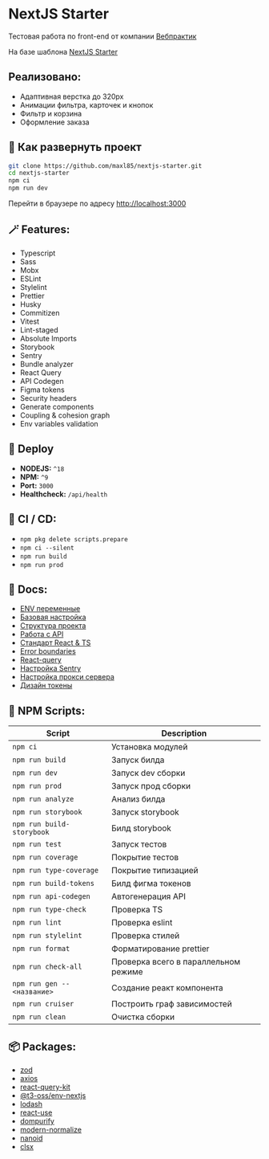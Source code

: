 # NextJS Starter

Тестовая работа по front-end от компании [Вебпрактик](https://webpractik.ru/)

На базе шаблона [NextJS Starter](https://github.com/webpractik/nextjs-starter/)


## Реализовано:
- Адаптивная верстка до 320px
- Анимации фильтра, карточек и кнопок
- Фильтр и корзина
- Оформление заказа

## 🚀 Как развернуть проект

```bash
git clone https://github.com/maxl85/nextjs-starter.git
cd nextjs-starter
npm ci
npm run dev
```

Перейти в браузере по адресу [http://localhost:3000](http://localhost:3000)



## 🪄 Features:

- Typescript
- Sass
- Mobx
- ESLint
- Stylelint
- Prettier
- Husky
- Commitizen
- Vitest
- Lint-staged
- Absolute Imports
- Storybook
- Sentry
- Bundle analyzer
- React Query
- API Codegen
- Figma tokens
- Security headers
- Generate components
- Coupling & cohesion graph
- Env variables validation

## 🎯 Deploy

- **NODEJS:** ```^18```
- **NPM:** ```^9```
- **Port:** ```3000```
- **Healthcheck:** ```/api/health```

## 🎈 CI / CD:

- `npm pkg delete scripts.prepare`
- `npm ci --silent`
- `npm run build`
- `npm run prod`

## 📝 Docs:

- [ENV переменные](docs/env.md)
- [Базовая настройка](docs/settings.md)
- [Структура проекта](https://kb.w6p.ru/doc/struktura-proekta-FmXknSyhJq)
- [Работа с API](https://kb.w6p.ru/doc/rabota-s-backend-api-TL0jXnQM9S)
- [Стандарт React & TS](https://kb.w6p.ru/doc/ts-react-DH9L2VPJ3T)
- [Error boundaries](https://kb.w6p.ru/doc/error-boundaries-RvX6tYG5dM)
- [React-query](https://kb.w6p.ru/doc/queries-xxCAi8Fex1)
- [Настройка Sentry](https://kb.w6p.ru/doc/sentry-RLE1b9FXT7)
- [Настройка прокси сервера](https://kb.w6p.ru/doc/kastomnyj-server-kOLtgu8DJG)
- [Дизайн токены](https://kb.w6p.ru/doc/dizajn-tokeny-fFz0aZ6F76)

## 📜 NPM Scripts:

| 	    Script                      | Description 	                        |
|----------------------------------|--------------------------------------|
| ```npm ci```                     | Установка модулей	                   |
| ```npm run build```              | Запуск билда	                        |
| 	```npm run dev```               | Запуск dev сборки 	                  |
| 	```npm run prod```              | Запуск прод сборки	                  |
| 	```npm run analyze```           | Анализ билда                         |
| 	```npm run storybook```         | Запуск storybook                     |
| 	```npm run build-storybook```   | Билд storybook                       |
| 	```npm run test```              | Запуск тестов                        |
| 	```npm run coverage```          | Покрытие тестов                      |
| 	```npm run type-coverage```     | Покрытие типизацией                  |
| 	```npm run build-tokens```      | Билд фигма токенов                   |
| 	```npm run api-codegen```       | Автогенерация API                    |
| 	```npm run type-check```        | Проверка TS                          |
| 	```npm run lint```              | Проверка eslint                      |
| 	```npm run stylelint```         | Проверка стилей                      |
| 	```npm run format```            | Форматирование prettier              |
| 	```npm run check-all```         | Проверка всего в параллельном режиме |
| 	```npm run gen -- <название>``` | Создание реакт компонента            |
| 	```npm run cruiser```           | Построить граф зависимостей          |
| 	```npm run clean```             | Очистка сборки                       |

## 📦 Packages:

- [zod](https://zod.dev/)
- [axios](https://axios-http.com/ru/docs/intro)
- [react-query-kit](https://github.com/liaoliao666/react-query-kit#examples)
- [@t3-oss/env-nextjs](https://env.t3.gg/docs/nextjs)
- [lodash](https://lodash.com/docs)
- [react-use](https://github.com/streamich/react-use#readme)
- [dompurify](https://www.npmjs.com/package/dompurify)
- [modern-normalize](https://www.npmjs.com/package/modern-normalize)
- [nanoid](https://www.npmjs.com/package/nanoid)
- [clsx](https://www.npmjs.com/package/clsx)
